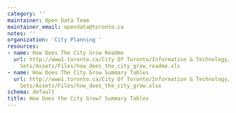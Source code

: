```yaml
---
category: ''
maintainer: Open Data Team
maintainer_email: opendata@toronto.ca
notes: ''
organization: 'City Planning '
resources:
- name: How Does The City Grow Readme
  url: http://www1.toronto.ca/City Of Toronto/Information & Technology/Open Data/Data
    Sets/Assets/Files/how_does_the_city_grow_readme.xls
- name: How Does The City Grow Summary Tables
  url: http://www1.toronto.ca/City Of Toronto/Information & Technology/Open Data/Data
    Sets/Assets/Files/how_does_the_city_grow.xlsx
schema: default
title: How Does the City Grow? Summary Tables
---
```

